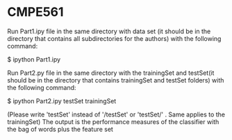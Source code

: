 # CMPE561

Run Part1.ipy file in the same directory with data set (it should be in the directory that contains all subdirectories for the authors) with the following command:

$ ipython Part1.ipy


Run Part2.py file in the same directory with the trainingSet and testSet(it should be in the directory that contains trainingSet and testSet folders) with the following command:

$ ipython Part2.ipy testSet trainingSet

(Please write 'testSet' instead of '/testSet' or 'testSet/' . Same applies to the trainingSet)
The output is the performance measures of the classifier with the bag of words plus the feature set
